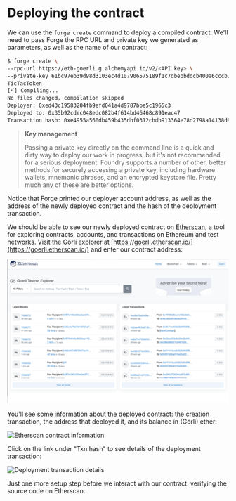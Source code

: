 # Deploying the contract

We can use the `forge create` command to deploy a compiled contract. We'll need to pass Forge the RPC URL and private key we generated as parameters, as well as the name of our contract:

```bash
$ forge create \
--rpc-url https://eth-goerli.g.alchemyapi.io/v2/<API key> \
--private-key 61bc97eb39d98d3103ec4d107906575189f1c7dbebbddcb400a6cccb72e65c53 \
TicTacToken
[⠊] Compiling...
No files changed, compilation skipped
Deployer: 0xed43c19583204fb9efd041a4d9787bbe5c1965c3
Deployed to: 0x35b92cdec048edc082b4f614bd46468c891eac47
Transaction hash: 0xe4955a560db459b435dbf0312cbdb913364e78d2798a14138d655bc556e114fc
```

> **Key management**
>
> Passing a private key directly on the command line is a quick and dirty way to deploy our work in progress, but it's not recommended for a serious deployment. Foundry supports a number of other, better methods for securely accessing a private key, including hardware wallets, mnemonic phrases, and an encrypted keystore file. Pretty much any of these are better options.

Notice that Forge printed our deployer account address, as well as the address of the newly deployed contract and the hash of the deployment transaction.

We should be able to see our newly deployed contract on [Etherscan](https://etherscan.io/), a tool for exploring contracts, accounts, and transactions on Ethereum and test networks. Visit the Görli explorer at [https://goerli.etherscan.io/](https://goerli.etherscan.io/) and enter our contract address:

![Görli Etherscan](../../img/goerli-etherscan.png)

You'll see some information about the deployed contract: the creation transaction, the address that deployed it, and its balance in (Görli) ether:

![Etherscan contract information](../../img/contract-details.png)

Click on the link under "Txn hash" to see details of the deployment transaction:

![Deployment transaction details](../../img/deployment-tx.png)

Just one more setup step before we interact with our contract: verifying the source code on Etherscan.
